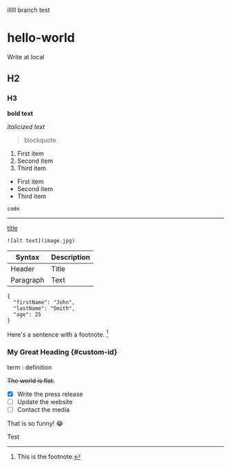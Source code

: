 illlll
branch test
# hello-world
Write at local

## H2

### H3 

**bold text**

*italicized text*

> blockquote

1. First item
2. Second item
3. Third item


- First item
- Second item
- Third item


`code`

---

[title](https://www.example.com)

	![alt text](image.jpg)
	
	
| Syntax | Description |
|----------| ------ | 
| Header | Title |
| Paragraph | Text |


```
{
  "firstName": "John",
  "lastName": "Smith",
  "age": 25
}
```

Here's a sentence with a footnote. [^1]

[^1]: This is the footnote.

### My Great Heading {#custom-id}

term
: definition

~~The world is flat.~~

- [x] Write the press release
- [ ] Update the website
- [ ] Contact the media

That is so funny! :joy:


Test 
